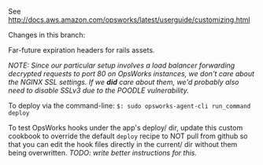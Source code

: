 See http://docs.aws.amazon.com/opsworks/latest/userguide/customizing.html

Changes in this branch:

Far-future expiration headers for rails assets.

_NOTE: Since our particular setup involves a load balancer forwarding decrypted requests to port 80 on OpsWorks instances, we don't care about the NGINX SSL settings. If we **did** care about them, we'd probably also need to disable SSLv3 due to the POODLE vulnerability._

To deploy via the command-line: `$: sudo opsworks-agent-cli run_command deploy`

To test OpsWorks hooks under the app's deploy/ dir, update this custom cookbook to override the default `deploy` recipe to NOT pull from github so that you can edit the hook files directly in the current/ dir without them being overwritten. _TODO: write better instructions for this._
